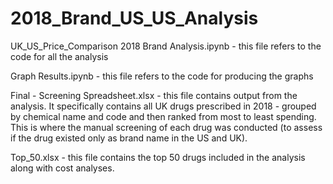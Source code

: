 # 2018_Brand_US_US_Analysis

UK_US_Price_Comparison
2018 Brand Analysis.ipynb - this file refers to the code for all the analysis

Graph Results.ipynb - this file refers to the code for producing the graphs

Final - Screening Spreadsheet.xlsx - this file contains output from the analysis. It specifically contains all UK drugs prescribed in 2018 - grouped by chemical name and code and then ranked from most to least spending. This is where the manual screening of each drug was conducted (to assess if the drug existed only as brand name in the US and UK).

Top_50.xlsx - this file contains the top 50 drugs included in the analysis along with cost analyses.
